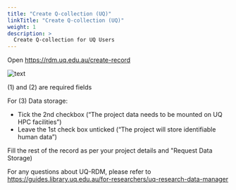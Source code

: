 ```yaml
---
title: "Create Q-collection (UQ)"
linkTitle: "Create Q-collection (UQ)"
weight: 1
description: >
  Create Q-collection for UQ Users
---
```


Open https://rdm.uq.edu.au/create-record

![text](/xnat/docs/user-guides/create-xnat-project/uqrdm-create-record.png)

(1) and (2) are required fields

For (3) Data storage:
- Tick the 2nd checkbox (“The project data needs to be mounted on UQ HPC facilities”)
- Leave the 1st check box unticked (“The project will store identifiable human data”)

Fill the rest of the record as per your project details and "Request Data Storage)

For any questions about UQ-RDM, please refer to https://guides.library.uq.edu.au/for-researchers/uq-research-data-manager